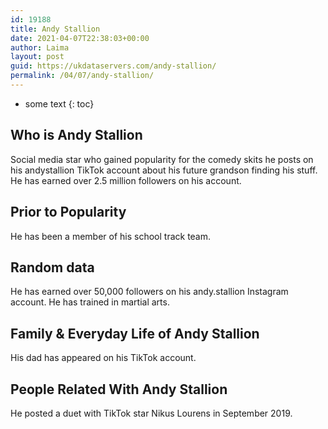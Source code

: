 ```yaml
---
id: 19188
title: Andy Stallion
date: 2021-04-07T22:38:03+00:00
author: Laima
layout: post
guid: https://ukdataservers.com/andy-stallion/
permalink: /04/07/andy-stallion/
---
```


* some text
{: toc}


## Who is Andy Stallion
                  
                  
                  
Social media star who gained popularity for the comedy skits he posts on his andystallion TikTok account about his future grandson finding his stuff. He has earned over 2.5 million followers on his account. 
                  
              
            
              
            
                
                
                
## Prior to Popularity
                  
                  
                  
He has been a member of his school track team. 
                  
              
            
              
            
                
                
                
## Random data
                  
                  
                  
He has earned over 50,000 followers on his andy.stallion Instagram account. He has trained in martial arts. 
                  
              
            
              
            
                
                
                
## Family & Everyday Life of Andy Stallion
                  
                  
                  
His dad has appeared on his TikTok account. 
                  
              
            
              
            
                
                
                
## People Related With Andy Stallion
                  
                  
                  
He posted a duet with TikTok star Nikus Lourens in September 2019. 
                  
              
            
              
            
                
              
            
              
              
            
            
              
            
          
          
          